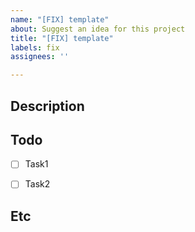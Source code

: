 ```yaml
---
name: "[FIX] template"
about: Suggest an idea for this project
title: "[FIX] template"
labels: fix
assignees: ''

---
```


## Description

## Todo

- [ ] Task1
- [ ] Task2


## Etc
